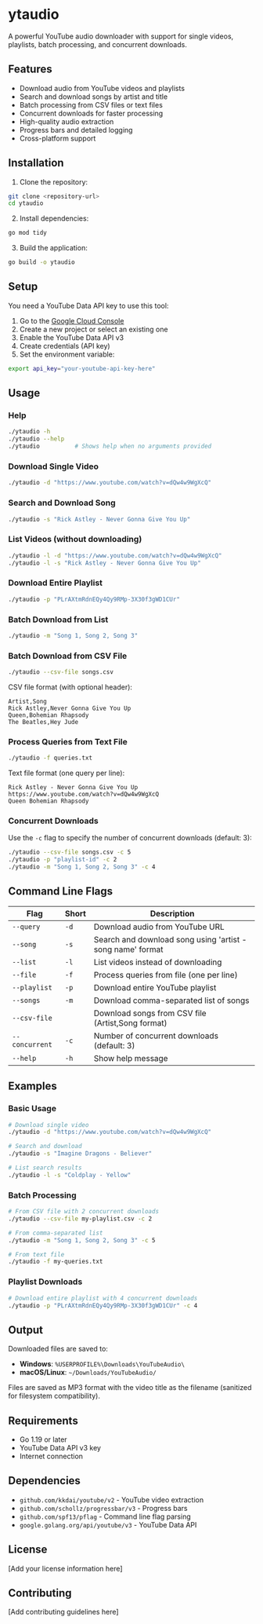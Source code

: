 # ytaudio

A powerful YouTube audio downloader with support for single videos, playlists, batch processing, and concurrent downloads.

## Features

- Download audio from YouTube videos and playlists
- Search and download songs by artist and title
- Batch processing from CSV files or text files
- Concurrent downloads for faster processing
- High-quality audio extraction
- Progress bars and detailed logging
- Cross-platform support

## Installation

1. Clone the repository:
```bash
git clone <repository-url>
cd ytaudio
```

2. Install dependencies:
```bash
go mod tidy
```

3. Build the application:
```bash
go build -o ytaudio
```

## Setup

You need a YouTube Data API key to use this tool:

1. Go to the [Google Cloud Console](https://console.cloud.google.com/)
2. Create a new project or select an existing one
3. Enable the YouTube Data API v3
4. Create credentials (API key)
5. Set the environment variable:

```bash
export api_key="your-youtube-api-key-here"
```

## Usage

### Help
```bash
./ytaudio -h
./ytaudio --help
./ytaudio          # Shows help when no arguments provided
```

### Download Single Video
```bash
./ytaudio -d "https://www.youtube.com/watch?v=dQw4w9WgXcQ"
```

### Search and Download Song
```bash
./ytaudio -s "Rick Astley - Never Gonna Give You Up"
```

### List Videos (without downloading)
```bash
./ytaudio -l -d "https://www.youtube.com/watch?v=dQw4w9WgXcQ"
./ytaudio -l -s "Rick Astley - Never Gonna Give You Up"
```

### Download Entire Playlist
```bash
./ytaudio -p "PLrAXtmRdnEQy4Qy9RMp-3X30f3gWD1CUr"
```

### Batch Download from List
```bash
./ytaudio -m "Song 1, Song 2, Song 3"
```

### Batch Download from CSV File
```bash
./ytaudio --csv-file songs.csv
```

CSV file format (with optional header):
```csv
Artist,Song
Rick Astley,Never Gonna Give You Up
Queen,Bohemian Rhapsody
The Beatles,Hey Jude
```

### Process Queries from Text File
```bash
./ytaudio -f queries.txt
```

Text file format (one query per line):
```
Rick Astley - Never Gonna Give You Up
https://www.youtube.com/watch?v=dQw4w9WgXcQ
Queen Bohemian Rhapsody
```

### Concurrent Downloads
Use the `-c` flag to specify the number of concurrent downloads (default: 3):

```bash
./ytaudio --csv-file songs.csv -c 5
./ytaudio -p "playlist-id" -c 2
./ytaudio -m "Song 1, Song 2, Song 3" -c 4
```

## Command Line Flags

| Flag | Short | Description |
|------|-------|-------------|
| `--query` | `-d` | Download audio from YouTube URL |
| `--song` | `-s` | Search and download song using 'artist - song name' format |
| `--list` | `-l` | List videos instead of downloading |
| `--file` | `-f` | Process queries from file (one per line) |
| `--playlist` | `-p` | Download entire YouTube playlist |
| `--songs` | `-m` | Download comma-separated list of songs |
| `--csv-file` | | Download songs from CSV file (Artist,Song format) |
| `--concurrent` | `-c` | Number of concurrent downloads (default: 3) |
| `--help` | `-h` | Show help message |

## Examples

### Basic Usage
```bash
# Download single video
./ytaudio -d "https://www.youtube.com/watch?v=dQw4w9WgXcQ"

# Search and download
./ytaudio -s "Imagine Dragons - Believer"

# List search results
./ytaudio -l -s "Coldplay - Yellow"
```

### Batch Processing
```bash
# From CSV file with 2 concurrent downloads
./ytaudio --csv-file my-playlist.csv -c 2

# From comma-separated list
./ytaudio -m "Song 1, Song 2, Song 3" -c 5

# From text file
./ytaudio -f my-queries.txt
```

### Playlist Downloads
```bash
# Download entire playlist with 4 concurrent downloads
./ytaudio -p "PLrAXtmRdnEQy4Qy9RMp-3X30f3gWD1CUr" -c 4
```

## Output

Downloaded files are saved to:
- **Windows**: `%USERPROFILE%\Downloads\YouTubeAudio\`
- **macOS/Linux**: `~/Downloads/YouTubeAudio/`

Files are saved as MP3 format with the video title as the filename (sanitized for filesystem compatibility).

## Requirements

- Go 1.19 or later
- YouTube Data API v3 key
- Internet connection

## Dependencies

- `github.com/kkdai/youtube/v2` - YouTube video extraction
- `github.com/schollz/progressbar/v3` - Progress bars
- `github.com/spf13/pflag` - Command line flag parsing
- `google.golang.org/api/youtube/v3` - YouTube Data API

## License

[Add your license information here]

## Contributing

[Add contributing guidelines here]

